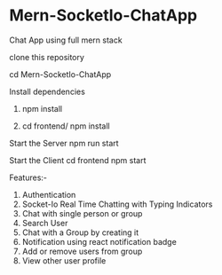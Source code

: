 # Mern-SocketIo-ChatApp
Chat App using full mern stack

clone this repository

cd Mern-SocketIo-ChatApp

Install dependencies

1. npm install

2. cd frontend/
    npm install

Start the Server
npm run start

Start the Client
cd frontend
npm start

Features:-
1. Authentication
2. Socket-Io Real Time Chatting with Typing Indicators 
3. Chat with single person or group
4. Search User
5. Chat with a Group by creating it
6. Notification using react notification badge
7. Add or remove users from group
8. View other user profile
